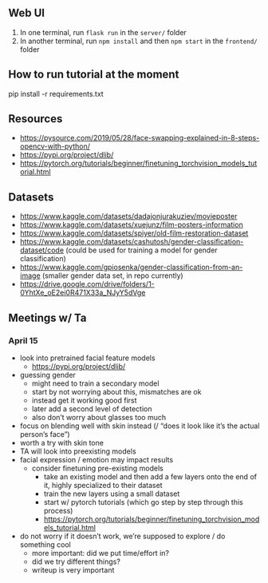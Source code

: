 ## Web UI

1. In one terminal, run `flask run` in the `server/` folder
2. In another terminal, run `npm install` and then `npm start` in the `frontend/` folder

## How to run tutorial at the moment
pip install -r requirements.txt

## Resources

- https://pysource.com/2019/05/28/face-swapping-explained-in-8-steps-opencv-with-python/
- https://pypi.org/project/dlib/
- https://pytorch.org/tutorials/beginner/finetuning_torchvision_models_tutorial.html

## Datasets

- https://www.kaggle.com/datasets/dadajonjurakuziev/movieposter
- https://www.kaggle.com/datasets/xuejunz/film-posters-information
- https://www.kaggle.com/datasets/spiyer/old-film-restoration-dataset
- https://www.kaggle.com/datasets/cashutosh/gender-classification-dataset/code (could be used for training a model for gender classification)
- https://www.kaggle.com/gpiosenka/gender-classification-from-an-image (smaller gender data set, in repo currently)
- https://drive.google.com/drive/folders/1-0YhtXe_oE2ei0R471X33a_NJyY5dVge


## Meetings w/ Ta

### April 15

- look into pretrained facial feature models
  - https://pypi.org/project/dlib/
- guessing gender
  - might need to train a secondary model
  - start by not worrying about this, mismatches are ok
  - instead get it working good first
  - later add a second level of detection
  - also don’t worry about glasses too much
- focus on blending well with skin instead (/ “does it look like it’s the actual person’s face”)
- worth a try with skin tone
- TA will look into preexisting models
- facial expression / emotion may impact results
  - consider finetuning pre-existing models
    - take an existing model and then add a few layers onto the end of it, highly specialized to their dataset
    - train the new layers using a small dataset
    - start w/ pytorch tutorials (which go step by step through this process)
    - https://pytorch.org/tutorials/beginner/finetuning_torchvision_models_tutorial.html
- do not worry if it doesn’t work, we’re supposed to explore / do something cool
  - more important: did we put time/effort in?
  - did we try different things?
  - writeup is very important
